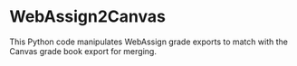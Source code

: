 # WebAssign2Canvas
This Python code manipulates WebAssign grade exports to match with the Canvas grade book export for merging.
